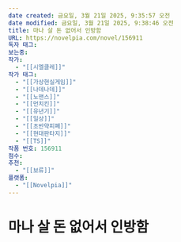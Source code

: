 ```yaml
---
date created: 금요일, 3월 21일 2025, 9:35:57 오전
date modified: 금요일, 3월 21일 2025, 9:38:46 오전
title: 마나 살 돈 없어서 인방함
URL: https://novelpia.com/novel/156911
독자 태그: 
보는중: 
작가:
  - "[[시엘클레]]"
작가 태그:
  - "[[가상현실게임]]"
  - "[[나데나데]]"
  - "[[노맨스]]"
  - "[[먼치킨]]"
  - "[[유년기]]"
  - "[[일상]]"
  - "[[초반약피폐]]"
  - "[[현대판타지]]"
  - "[[TS]]"
작품 번호: 156911
점수: 
추천:
  - "[[보류]]"
플랫폼:
  - "[[Novelpia]]"
---
```


# 마나 살 돈 없어서 인방함
